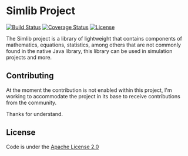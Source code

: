 # Simlib Project

[![Build Status](https://travis-ci.org/ryctabo/simlib.svg?branch=develop)](https://travis-ci.org/ryctabo/simlib)
[![Coverage Status](https://coveralls.io/repos/github/ryctabo/simlib/badge.svg)](https://coveralls.io/github/ryctabo/simlib)
[![License](http://img.shields.io/:license-apache-blue.svg)](http://www.apache.org/licenses/LICENSE-2.0.html)

The Simlib project is a library of lightweight that contains components of mathematics, equations, statistics, among others that are not commonly found in the native Java library, this library can be used in simulation projects and more.

## Contributing
At the moment the contribution is not enabled within this project, I'm working to accommodate the project in its base to receive contributions from the community.

Thanks for understand.

## License
Code is under the [Apache License 2.0](https://www.apache.org/licenses/LICENSE-2.0.txt)
